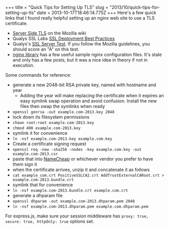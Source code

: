 +++
title = "Quick Tips for Setting Up TLS"
slug = "2013/10/quick-tips-for-setting-up-tls"
date = 2013-10-17T18:46:14.775Z
+++
Here's a few quick links that I found really helpful setting up an nginx web site to use a TLS certificate.

* [Server Side TLS](https://wiki.mozilla.org/Security/Server_Side_TLS) on the Mozilla wiki
* Qualys SSL Labs [SSL Deployment Best Practices](https://www.ssllabs.com/projects/best-practices/index.html)
* Qualys's [SSL Server Test](https://www.ssllabs.com/ssltest/index.html). If you follow the Mozilla guidelines, you should score an "A" on this test.
* [nginx library](http://nginxlibrary.com/) has a few useful sample nginx configuration files. It's stale and only has a few posts, but it was a nice idea in theory if not in execution.

Some commands for reference:

  * generate a new 2048-bit RSA private key, named with hostname and year
    * Adding the year will make replacing the certificate when it expires an easy symlink swap operation and avoid confusion. Install the new files then swap the symlinks when ready
  * `openssl genrsa -out example.com-2013.key 2048`
  * lock down its filesystem permissions
  * `chown root:root example.com-2013.key`
  * `chmod 400 example.com-2013.key`
  * symlink it for convenience
  * `ln -nsf example.com-2013.key example.com.key`
  * Create a certificate signing request
  * `openssl req -new -sha256 -nodes -key example.com.key -out example.com-2013.csr`
  * paste that into [NameCheap](http://namecheap.com) or whichever vendor you prefer to have them sign it
  * when the certificate arrives, unzip it and concatenate it as follows
  * `cat example_com.crt PositiveSSLCA2.crt AddTrustExternalCARoot.crt > example.com-2013.bundle.crt`
  * symlink that for convenience
  * `ln -nsf example.com-2013.bundle.crt example.com.crt`
  * generate a dhparam file
  * `openssl dhparam -out example.com-2013.dhparam.pem 2048`
  * `ln -nsf example.com-2013.dhparam.pem example.com.dhparam.pem`

For express.js, make sure your session middleware has `proxy: true, secure: true, httpOnly: true` options set.

